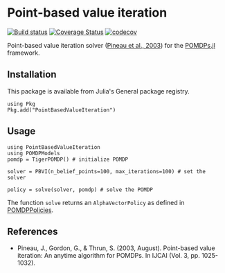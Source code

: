 # Point-based value iteration

[![Build status](https://travis-ci.com/dominikstrb/PointBasedValueIteration.jl.svg?branch=master)](https://travis-ci.com/github/dominikstrb/PointBasedValueIteration.jl)
[![Coverage Status](https://coveralls.io/repos/github/dominikstrb/PointBasedValueIteration.jl/badge.svg?branch=master)](https://coveralls.io/github/dominikstrb/PointBasedValueIteration.jl?branch=master)
[![codecov](https://codecov.io/gh/dominikstrb/PointBasedValueIteration.jl/branch/master/graph/badge.svg)](https://codecov.io/gh/dominikstrb/PointBasedValueIteration.jl)


Point-based value iteration solver ([Pineau et al., 2003](http://www.fore.robot.cc/papers/Pineau03a.pdf)) for the [POMDPs.jl](https://github.com/JuliaPOMDP/POMDPs.jl) framework.

## Installation
This package is available from Julia's General package registry.
```
using Pkg
Pkg.add("PointBasedValueIteration")
```

## Usage
```
using PointBasedValueIteration
using POMDPModels
pomdp = TigerPOMDP() # initialize POMDP

solver = PBVI(n_belief_points=100, max_iterations=100) # set the solver

policy = solve(solver, pomdp) # solve the POMDP
```

The function `solve` returns an `AlphaVectorPolicy` as defined in [POMDPPolicies](https://github.com/JuliaPOMDP/POMDPPolicies.jl).

## References
- Pineau, J., Gordon, G., & Thrun, S. (2003, August). Point-based value iteration: An anytime algorithm for POMDPs. In IJCAI (Vol. 3, pp. 1025-1032).
